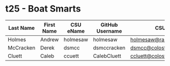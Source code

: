 # t25 - Boat Smarts

| Last Name | First Name | CSU eName | GitHub Username | CSU email |
|-----------|------------|-----------|-----------------|-----------|
|    Holmes |    Andrew  |holmesaw   |holmesaw         |holmesaw@rams.colostate.edu|
| McCracken |    Derek   |dsmcc      |dsmccracken      |dsmcc@colostate.edu|
|Cluett     |Caleb       |ccuett     |CalebCluett      |ccluett@colostate.edu|
